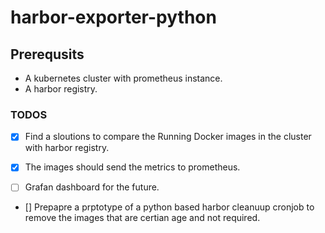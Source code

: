 # harbor-exporter-python

## Prerequsits 
- A kubernetes cluster with prometheus instance.
- A harbor registry.

### TODOS
- [x] Find a sloutions to compare the Running Docker images in the cluster with harbor registry.
- [x] The images should send the metrics to prometheus.
- [ ] Grafan dashboard for the future.


- [] Prepapre a prptotype of a python based harbor cleanuup cronjob to remove the images that are certian age and not required.
